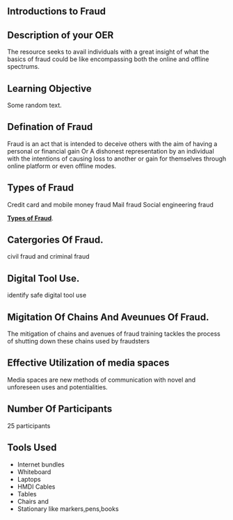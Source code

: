 ## Introductions to Fraud

## Description of your OER
The resource seeks to avail individuals with a great insight of what the basics of fraud could be like encompassing both the online and offline spectrums.

## Learning Objective 
Some random text.
## Defination of Fraud
Fraud is an act that is intended to deceive others with the aim of having a personal or financial gain Or A dishonest representation by an individual with the intentions of causing loss to another or gain for themselves through online platform or even offline modes.

## Types of Fraud
Credit card and mobile money fraud
Mail fraud
Social engineering fraud

[**Types of Fraud**](types_of_fraud.md).

## Catergories Of Fraud.
civil fraud and 
criminal fraud
## Digital Tool Use.
identify safe digital tool use
## Migitation Of Chains And Aveunues Of Fraud.
The mitigation of chains and avenues of fraud training tackles the process of shutting down these chains used by fraudsters 
## Effective Utilization of media spaces
Media spaces are new methods of communication with novel and unforeseen uses and potentialities.
  
## Number Of Participants 
25 participants
## Tools Used
- Internet bundles
- Whiteboard
- Laptops
- HMDI Cables
- Tables
- Chairs and
- Stationary like markers,pens,books



